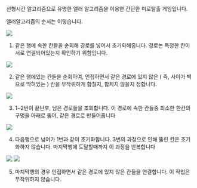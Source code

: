 선형시간 알고리즘으로 유명한 엘러 알고리즘을 이용한 간단한 미로탈출 게임입니다.

엘러알고리즘의 순서는 이렇습니다. 

<img src="https://img1.daumcdn.net/thumb/R1280x0/?scode=mtistory2&fname=https%3A%2F%2Fblog.kakaocdn.net%2Fdn%2FxdDoX%2FbtqH8bZ7fvg%2F2V4m1sIZk1fM6hHATVnHL0%2Fimg.png" />

1. 같은 행에 속한 칸들을 순회해 경로를 넣어서 초기화해줍니다. 경로는 특정한 칸이 서로 연결되어있는지 확인하기 위함입니다. 

<img src="https://img1.daumcdn.net/thumb/R1280x0/?scode=mtistory2&fname=https%3A%2F%2Fblog.kakaocdn.net%2Fdn%2FccahOa%2FbtqIdraeo9i%2FpSi7NcfHJtmsEodcWkQL30%2Fimg.png" />

2. 같은 행에있는 칸들을 순회하여, 인접하면서 같은 경로에 있지 않은 ( 즉, 사이가 벽으로 막혀있는 ) 칸을 
무작위하게 합칠지, 합치지 않을지 정합니다.

<img src="https://img1.daumcdn.net/thumb/R1280x0/?scode=mtistory2&fname=https%3A%2F%2Fblog.kakaocdn.net%2Fdn%2FdXJ2fL%2FbtqH9amBWaB%2FydXkieuCwBmPkcI12pQ3JK%2Fimg.png" />

3. 1~2번이 끝난후, 남은 경로들을 조회합니다. 이 경로에 속한 칸들중 최소한 한칸의 구멍을 아래로 뚫어, 같은 경로로 만들어줍니다

<img src="https://img1.daumcdn.net/thumb/R1280x0/?scode=mtistory2&fname=https%3A%2F%2Fblog.kakaocdn.net%2Fdn%2F3rgtD%2FbtqIate3Bs9%2FbT9ko1ZaWlXEVvtqCEo0DK%2Fimg.png"/>

4. 다음행으로 넘어가 1번과 같이 초기화합니다. 3번의 과정으로 인해 뚫린 칸은 초기화하지 않습니다. 마지막행에 도달할때까지 이 과정을 반복합니다 

<img src="https://img1.daumcdn.net/thumb/R1280x0/?scode=mtistory2&fname=https%3A%2F%2Fblog.kakaocdn.net%2Fdn%2Fcc3KK3%2FbtqIgkaYFKR%2FRDt1KlmkmNhF3tOukx9MEK%2Fimg.png"/>

<img src="https://img1.daumcdn.net/thumb/R1280x0/?scode=mtistory2&fname=https%3A%2F%2Fblog.kakaocdn.net%2Fdn%2FbDtDrv%2FbtqH8cxVXkH%2FqAqiFCIUzMHPxp37PKLpf1%2Fimg.png"/>

5. 마지막행의 경우 인접하면서 같은 경로에 있지 않은 칸들을 연결합니다. 이 작업은 무작위하지 않습니다.  










